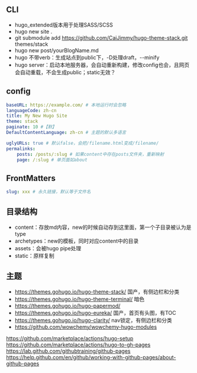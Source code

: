 
## CLI

* hugo_extended版本用于处理SASS/SCSS
* hugo new site .
* git submodule add https://github.com/CaiJimmy/hugo-theme-stack.git themes/stack
* hugo new post/yourBlogName.md
* hugo 不带verb：生成站点到public下，-D处理draft，--minify
* hugo server：启动本地服务器，会自动重新构建，修改config也会，且网页会自动重载，不会生成public；static无效？

## config

```yml
baseURL: https://example.com/ # 本地运行时会忽略
languageCode: zh-cn
title: My New Hugo Site
theme: stack
paginate: 10 #【默】
DefaultContentLanguage: zh-cn # 主题的默认多语言

uglyURLs: true # 默认false，会把/filename.html变成/filename/
permalinks:
    posts: /posts/:slug # 如果content中存在posts文件夹，重新映射
    page: /:slug # 单页面如about
```

## FrontMatters

```yml
slug: xxx # 永久链接，默认等于文件名
```

## 目录结构

* content：存放md内容，new的时候自动存到这里面，第一个子目录被认为是type
* archetypes：new的模板，同时对应content中的目录
* assets：会被hugo pipe处理
* static：原样复制

## 主题

* https://themes.gohugo.io/hugo-theme-stack/ 国产，有侧边栏和分类
* https://themes.gohugo.io/hugo-theme-terminal/ 暗色
* https://themes.gohugo.io/hugo-papermod/
* https://themes.gohugo.io/hugo-eureka/ 国产，首页有头图，有TOC
* https://themes.gohugo.io/hugo-clarity/ nav锁定，有侧边栏和分类
* https://github.com/wowchemy/wowchemy-hugo-modules


https://github.com/marketplace/actions/hugo-setup
https://github.com/marketplace/actions/hugo-to-gh-pages
https://lab.github.com/githubtraining/github-pages https://help.github.com/en/github/working-with-github-pages/about-github-pages
